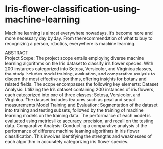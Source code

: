 
# Iris-flower-classification-using-machine-learning

Machine learning is almost everywhere nowadays. It’s become more and more necessary day by day. From the recommendation of what to buy to recognizing a person, robotics, everywhere is machine learning. 

ABSTRACT <br>
Project Scope: The project scope entails employing diverse machine learning algorithms on the Iris dataset to classify iris flower species. 
With 200 instances categorized into Setosa, Versicolor, and Virginica classes, the study includes model training, evaluation, and comparative analysis to discern the most effective algorithms, offering insights for botany and related fields. 
The scope encompasses the following key elements: 
Dataset Analysis: Utilizing the Iris dataset containing 200 instances of iris flowers, each categorized into one of three classes: Setosa, Versicolor, and Virginica. The dataset includes features such as petal and sepal measurements
Model Training and Evaluation: Segmentation of the dataset into training and testing subsets, followed by the training of machine learning models on the training data. 
The performance of each model is evaluated using metrics like accuracy, precision, and recall on the testing data.
Comparative Analysis: Conducting a comparative analysis of the performance of different machine learning algorithms in iris flower classification. 
This involves identifying the strengths and weaknesses of each algorithm in accurately categorizing iris flower species.
